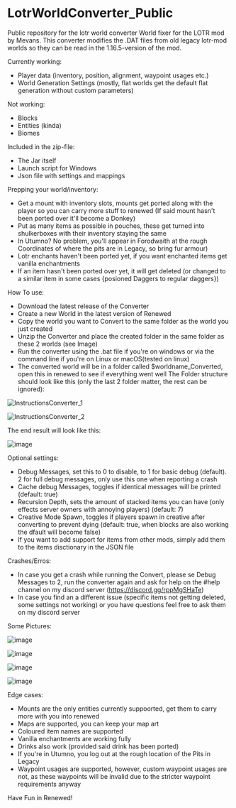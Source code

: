 # LotrWorldConverter_Public
Public repository for the lotr world converter
World fixer for the LOTR mod by Mevans. This converter modifies the .DAT files from old legacy lotr-mod worlds so they can be read in the 1.16.5-version of the mod.

Currently working:
- Player data (inventory, position, alignment, waypoint usages etc.)
- World Generation Settings (mostly, flat worlds get the default flat generation without custom parameters)

Not working:
- Blocks
- Entities (kinda)
- Biomes

Included in the zip-file:
- The Jar itself
- Launch script for Windows
- Json file with settings and mappings

Prepping your world/inventory:
- Get a mount with inventory slots, mounts get ported along with the player so you can carry more stuff to renewed (If said mount hasn't been ported over it'll become a Donkey)
- Put as many items as possible in pouches, these get turned into shulkerboxes with their inventory staying the same
- In Utumno? No problem, you'll appear in Forodwaith at the rough Coordinates of where the pits are in Legacy, so bring fur armour)
- Lotr enchants haven't been ported yet, if you want enchanted items get vanilla enchantments
- If an item hasn't been ported over yet, it will get deleted (or changed to a similar item in some cases {posioned Daggers to regular daggers})

How To use:
- Download the latest release of the Converter
- Create a new World in the latest version of Renewed
- Copy the world you want to Convert to the same folder as the world you just created
- Unzip the Converter and place the created folder in the same folder as these 2 worlds (see Image)
- Run the converter using the .bat file if you're on windows or via the command line if you're on Linux or macOS(tested on linux)
- The converted world will be in a folder called $worldname_Converted, open this in renewed to see if everything went well
The Folder structure should look like this (only the last 2 folder matter, the rest can be ignored):

![InstructionsConverter_1](https://user-images.githubusercontent.com/70655895/137728941-998e6bcf-83e9-45a1-b737-157df25eacee.png)

![InstructionsConverter_2](https://user-images.githubusercontent.com/70655895/137729521-2969a7ff-a063-414b-bfb4-7a4e00410189.png)

The end result will look like this:

![image](https://user-images.githubusercontent.com/70655895/137729597-a4040637-a969-4169-9500-ab74d9cd1bcd.png)

Optional settings:
- Debug Messages, set this to 0 to disable, to 1 for basic debug (default). 2 for full debug messages, only use this one when reporting a crash
- Cache debug Messages, toggles if identical messages will be printed (default: true)
- Recursion Depth, sets the amount of stacked items you can have (only effects server owners with annoying players) (default: 7)
- Creative Mode Spawn, toggles if players spawn in creative after converting to prevent dying (default: true, when blocks are also working the dfault will become false)
- If you want to add support for items from other mods, simply add them to the items disctionary in the JSON file

Crashes/Erros:
- In case you get a crash while running the Convert, please se Debug Messages to 2, run the converter again and ask for help on the #help channel on my discord server (https://discord.gg/rppMgSHaTe)
- In case you find an a different issue (specific items not getting deleted, some settings not working) or you have questions feel free to ask them on my discord server

Some Pictures:

![image](https://user-images.githubusercontent.com/70655895/137734741-f2b2d62e-c1cd-4a34-b1d6-547afce3e0b5.png)

![image](https://user-images.githubusercontent.com/70655895/137734761-e293deab-9655-4265-b24a-1a810c10bbf4.png)

![image](https://user-images.githubusercontent.com/70655895/137734797-2b28ba5a-d8ea-4352-b7d3-8ec9bed9be4e.png)

![image](https://user-images.githubusercontent.com/70655895/137734828-e1c4dc77-2cf7-4b57-8104-22522dd22c26.png)

Edge cases:
- Mounts are the only entities currently suppoorted, get them to carry more with you into renewed
- Maps are supported, you can keep your map art
- Coloured item names are supported
- Vanilla enchantments are working fully
- Drinks also work (provided said drink has been ported)
- If you're in Utumno, you log out at the rough location of the Pits in Legacy
- Waypoint usages are supported, however, custom waypoint usages are not, as these waypoints will be invalid due to the stricter waypoint requirements anyway

Have Fun in Renewed!
